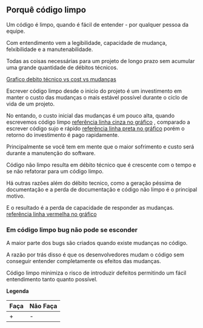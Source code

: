 ## Porquê código limpo

Um código é limpo, quando é fácil de entender - por qualquer pessoa da equipe.

Com entendimento vem a legibilidade, capacidade de mudança, felxibilidade e a manutenabilidade.

Todas as coisas necessárias para um projeto de longo prazo sem acumular uma grande quantidade de débitos técnicos.

[Grafico debito técnico vs cost vs mudanças]()

Escrever código limpo desde o inicio do projeto é um investimento em manter o custo das mudanças o mais estável possível durante o ciclo de vida de um projeto.

No entando, o custo inicial das mudanças é um pouco alta, quando escrevemos código limpo [referência linha cinza no gráfico]()
, comparado a escrever código sujo e rápido [referência linha preta no gráfico]()
porém o retorno do investimento é pago rapidamente.

Principalmente se você tem em mente que o maior sofrimento e custo será durante a manutenção do software.

Código não limpo resulta em débito técnico que é crescente com o tempo e se não refatorar para um código limpo.

Há outras razões além do débito tecnico, como a geração péssima de documentação e a perda de documentação e código não limpo é o principal motivo.

E o resultado é a perda de capacidade de responder as mudanças. [referência linha vermelha no gráfico]()

### Em código limpo bug não pode se esconder

A maior parte dos bugs são criados quando existe mudanças no código.

A razão por trás disso é que os desenvolvedores mudam o código sem conseguir entender completamente os efeitos das mudanças.

Código limpo minimiza o risco de introduzir defeitos permitindo um fácil entendimento tanto quanto possível.

 **Legenda**

| Faça | Não Faça |
| -- | -- |
| + | - |

